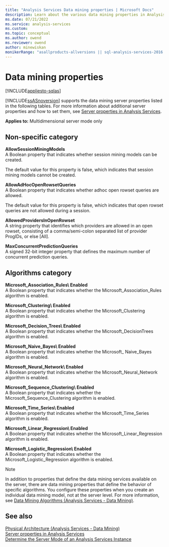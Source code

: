 ```yaml
---
title: "Analysis Services Data mining properties | Microsoft Docs"
description: Learn about the various data mining properties in Analysis Services, for example AllowSessionMiningModels and Microsoft_Neural_Network\ Enabled.
ms.date: 07/21/2022
ms.service: analysis-services
ms.custom: 
ms.topic: conceptual
ms.author: owend
ms.reviewer: owend
author: minewiskan
monikerRange: "asallproducts-allversions || sql-analysis-services-2016 || sql-analysis-services-2017 || sql-analysis-services-2019"
---
```

# Data mining properties

[!INCLUDE[appliesto-sqlas](../includes/appliesto-sqlas.md)]

[!INCLUDE[ssASnoversion](../includes/ssasnoversion-md.md)] supports the data mining server properties listed in the following tables. For more information about additional server properties and how to set them, see [Server properties in Analysis Services](../../analysis-services/server-properties/server-properties-in-analysis-services.md).  
  
**Applies to:** Multidimensional server mode only  
  
## Non-specific category

**AllowSessionMiningModels**  
A Boolean property that indicates whether session mining models can be created.  
  
The default value for this property is false, which indicates that session mining models cannot be created.  
  
**AllowAdHocOpenRowsetQueries**  
A Boolean property that indicates whether adhoc open rowset queries are allowed.  
  
The default value for this property is false, which indicates that open rowset queries are not allowed during a session.  
  
**AllowedProvidersInOpenRowset**  
A string property that identifies which providers are allowed in an open rowset, consisting of a comma/semi-colon separated list of provider ProgIDs, or else [All].  
  
**MaxConcurrentPredictionQueries**  
A signed 32-bit integer property that defines the maximum number of concurrent prediction queries.  
  
## Algorithms category

**Microsoft_Association_Rules\ Enabled**  
A Boolean property that indicates whether the Microsoft_Association_Rules algorithm is enabled.  
  
**Microsoft_Clustering\ Enabled**  
A Boolean property that indicates whether the Microsoft_Clustering algorithm is enabled.  
  
**Microsoft_Decision_Trees\ Enabled**  
A Boolean property that indicates whether the Microsoft_DecisionTrees algorithm is enabled.  
  
**Microsoft_Naive_Bayes\ Enabled**  
A Boolean property that indicates whether the Microsoft_ Naive_Bayes algorithm is enabled.  
  
**Microsoft_Neural_Network\ Enabled**  
A Boolean property that indicates whether the Microsoft_Neural_Network algorithm is enabled.  
  
**Microsoft_Sequence_Clustering\ Enabled**  
A Boolean property that indicates whether the Microsoft_Sequence_Clustering algorithm is enabled.  
  
**Microsoft_Time_Series\ Enabled**  
A Boolean property that indicates whether the Microsoft_Time_Series algorithm is enabled.  
  
**Microsoft_Linear_Regression\ Enabled**  
A Boolean property that indicates whether the Microsoft_Linear_Regression algorithm is enabled.  
  
**Microsoft_Logistic_Regression\ Enabled**  
A Boolean property that indicates whether the Microsoft_Logistic_Regression algorithm is enabled.  
  
> [!NOTE]  
> In addition to properties that define the data mining services available on the server, there are data mining properties that define the behavior of specific algorithms. You configure these properties when you create an individual data mining model, not at the server level. For more information, see [Data Mining Algorithms &#40;Analysis Services - Data Mining&#41;](../../analysis-services/data-mining/data-mining-algorithms-analysis-services-data-mining.md).  
  
## See also

[Physical Architecture &#40;Analysis Services - Data Mining&#41;](../../analysis-services/data-mining/physical-architecture-analysis-services-data-mining.md)   
[Server properties in Analysis Services](../../analysis-services/server-properties/server-properties-in-analysis-services.md)   
[Determine the Server Mode of an Analysis Services Instance](../../analysis-services/instances/determine-the-server-mode-of-an-analysis-services-instance.md)  

